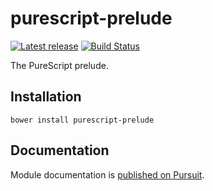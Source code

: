 # purescript-prelude

[![Latest release](http://img.shields.io/bower/v/purescript-prelude.svg)](https://github.com/purescript/purescript-prelude/releases)
[![Build Status](https://travis-ci.org/purescript/purescript-prelude.svg?branch=master)](https://travis-ci.org/purescript/purescript-prelude)

The PureScript prelude.

## Installation

```
bower install purescript-prelude
```

## Documentation

Module documentation is [published on Pursuit](http://pursuit.purescript.org/packages/purescript-prelude).

